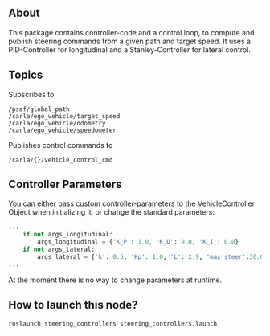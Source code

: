 ## About
This package contains controller-code and a control loop, to compute and publish steering commands from a given path and target speed.
It uses a PID-Controller for longitudinal and a Stanley-Controller for lateral control.

## Topics
Subscribes to
```
/psaf/global_path 
/carla/ego_vehicle/target_speed
/carla/ego_vehicle/odometry
/carla/ego_vehicle/speedometer

```

Publishes control commands to
```
/carla/{}/vehicle_control_cmd

```
## Controller Parameters
You can either pass custom controller-parameters to the VehicleController Object when initializing it, or change the standard parameters:

```python
...
    if not args_longitudinal:
        args_longitudinal = {'K_P': 1.0, 'K_D': 0.0, 'K_I': 0.0}
    if not args_lateral:
        args_lateral = {'k': 0.5, 'Kp': 1.0, 'L': 2.9, 'max_steer':30.0}
...
```
At the moment there is no way to change parameters at runtime. 

## How to launch this node?
```shell
roslaunch steering_controllers steering_controllers.launch
```